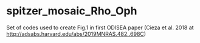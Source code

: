 # spitzer_mosaic_Rho_Oph
Set of codes used to create Fig.1 in first ODISEA paper (Cieza et al. 2018 at http://adsabs.harvard.edu/abs/2019MNRAS.482..698C)
